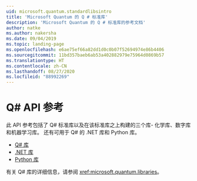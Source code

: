 ```yaml
---
uid: microsoft.quantum.standardlibsintro
title: 'Microsoft Quantum 的 Q # 标准库'
description: 'Microsoft Quantum 的 Q # 标准库的参考文档'
author: natke
ms.author: nakersha
ms.date: 09/04/2019
ms.topic: landing-page
ms.openlocfilehash: e6ae75ef66a82dd1d0c0b07f52694974e86b4406
ms.sourcegitcommit: 11bd357baeb6ab53a402882979e75964d0869b57
ms.translationtype: HT
ms.contentlocale: zh-CN
ms.lasthandoff: 08/27/2020
ms.locfileid: "88992269"
---
```

# <a name="q-api-reference"></a>Q# API 参考 #

此 API 参考包括了 Q# 标准库以及在该标准库之上构建的三个库- 化学库、数字库和机器学习库。 还有可用于 Q# 的 .NET 库和 Python 库。

- [Q# 库](xref:microsoft.quantum.qsharplibintro)
- [.NET 库](xref:microsoft.quantum.dotnetlibsintro)
- [Python 库](https://docs.microsoft.com/python/qsharp-core/qsharp)

有关 Q# 库的详细信息，请参阅 <xref:microsoft.quantum.libraries>。
